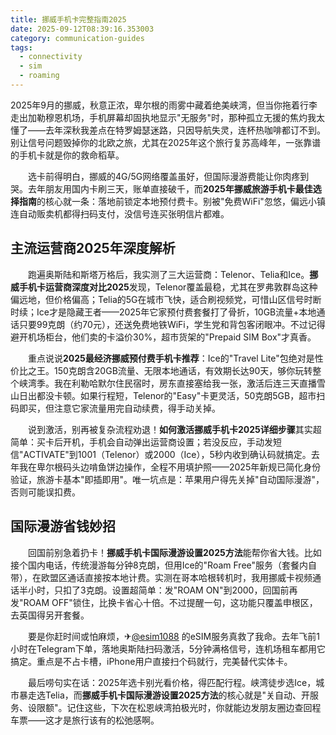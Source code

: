 ```yaml
---
title: 挪威手机卡完整指南2025
date: 2025-09-12T08:39:16.353003
category: communication-guides
tags:
  - connectivity
  - sim
  - roaming
---
```


2025年9月的挪威，秋意正浓，卑尔根的雨雾中藏着绝美峡湾，但当你拖着行李走出加勒穆恩机场，手机屏幕却固执地显示"无服务"时，那种孤立无援的焦灼我太懂了——去年深秋我差点在特罗姆瑟迷路，只因导航失灵，连杯热咖啡都订不到。别让信号问题毁掉你的北欧之旅，尤其在2025年这个旅行复苏高峰年，一张靠谱的手机卡就是你的救命稻草。

　　选卡前得明白，挪威的4G/5G网络覆盖虽好，但国际漫游费能让你肉疼到哭。去年朋友用国内卡刷三天，账单直接破千，而**2025年挪威旅游手机卡最佳选择指南**的核心就一条：落地前锁定本地预付费卡。别被"免费WiFi"忽悠，偏远小镇连自动贩卖机都得扫码支付，没信号连买张明信片都难。

## 主流运营商2025年深度解析  
　　跑遍奥斯陆和斯塔万格后，我实测了三大运营商：Telenor、Telia和Ice。**挪威手机卡运营商深度对比2025**发现，Telenor覆盖最稳，尤其在罗弗敦群岛这种偏远地，但价格偏高；Telia的5G在城市飞快，适合刷视频党，可惜山区信号时断时续；Ice才是隐藏王者——2025年它家预付费套餐打了骨折，10GB流量+本地通话只要99克朗（约70元），还送免费地铁WiFi，学生党和背包客闭眼冲。不过记得避开机场柜台，他们卖的卡溢价30%，超市货架的"Prepaid SIM Box"才真香。

　　重点说说**2025最经济挪威预付费手机卡推荐**：Ice的"Travel Lite"包绝对是性价比之王。150克朗含20GB流量、无限本地通话，有效期长达90天，够你玩转整个峡湾季。我在利勒哈默尔住民宿时，房东直接塞给我一张，激活后连三天直播雪山日出都没卡顿。如果行程短，Telenor的"Easy"卡更灵活，50克朗5GB，超市扫码即买，但注意它家流量用完自动续费，得手动关掉。

　　说到激活，别再被复杂流程劝退！**如何激活挪威手机卡2025详细步骤**其实超简单：买卡后开机，手机会自动弹出运营商设置；若没反应，手动发短信"ACTIVATE"到1001（Telenor）或2000（Ice），5秒内收到确认码就搞定。去年我在卑尔根码头边啃鱼饼边操作，全程不用填护照——2025年新规已简化身份验证，旅游卡基本"即插即用"。唯一坑点是：苹果用户得先关掉"自动国际漫游"，否则可能误扣费。

## 国际漫游省钱妙招  
　　回国前别急着扔卡！**挪威手机卡国际漫游设置2025方法**能帮你省大钱。比如接个国内电话，传统漫游每分钟8克朗，但用Ice的"Roam Free"服务（套餐内自带），在欧盟区通话直接按本地计费。实测在哥本哈根转机时，我用挪威卡视频通话半小时，只扣了3克朗。设置超简单：发"ROAM ON"到2000，回国前再发"ROAM OFF"锁住，比换卡省心十倍。不过提醒一句，这功能只覆盖申根区，去英国得另开套餐。

　　要是你赶时间或怕麻烦，✈[@esim1088](https://t.me/s/esim1088) 的eSIM服务真救了我命。去年飞前1小时在Telegram下单，落地奥斯陆扫码激活，5分钟满格信号，连机场租车都用它搞定。重点是不占卡槽，iPhone用户直接扫个码就行，完美替代实体卡。

　　最后唠句实在话：2025年选卡别光看价格，得匹配行程。峡湾徒步选Ice，城市暴走选Telia，而**挪威手机卡国际漫游设置2025方法**的核心就是"关自动、开服务、设限额"。记住这些，下次在松恩峡湾拍极光时，你就能边发朋友圈边查回程车票——这才是旅行该有的松弛感啊。